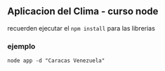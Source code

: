 ## Aplicacion del  Clima - curso node

recuerden ejecutar el ```npm install``` para las librerias

### ejemplo

```
node app -d "Caracas Venezuela"
```

